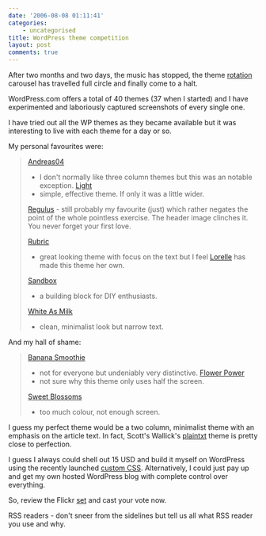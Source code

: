 ```yaml
---
date: '2006-08-08 01:11:41'
categories:
    - uncategorised
title: WordPress theme competition
layout: post
comments: true
---
```

After two months and two days, the music has stopped, the theme
[rotation](http://www.nbrightside.com/blog/2006/06/02/rotation-policy/)
carousel has travelled full circle and finally come to a halt.

WordPress.com offers a total of 40 themes (37 when I started) and I have
experimented and laboriously captured screenshots of every single one.

I have tried out all the WP themes as they became available but it was
interesting to live with each theme for a day or so.

My personal favourites were:
> [Andreas04](http://www.flickr.com/photos/70276096@N00/162240611/in/set-72157594157259315/)
> - I don't normally like three column themes but this was an notable
> exception.
> [Light](http://www.flickr.com/photos/70276096@N00/188615063/in/set-72157594157259315/)
> - simple, effective theme. If only it was a little wider.
>
> [Regulus](http://flickr.com/photos/70276096@N00/261113070/) - still
> probably my favourite (just) which rather negates the point of the
> whole pointless exercise. The header image clinches it. You never
> forget your first love.
>
> [Rubric](http://www.flickr.com/photos/70276096@N00/183160220/in/set-72157594157259315/)
> - great looking theme with focus on the text but I feel
> [Lorelle](http://lorelle.wordpress.com/) has made this theme her own.
>
> [Sandbox](http://www.flickr.com/photos/70276096@N00/206524350/in/set-72157594157259315/)
> - a building block for DIY enthusiasts.
> [](http://www.flickr.com/photos/70276096@N00/202237366/in/set-72157594157259315/)
>
> [White As
> Milk](http://www.flickr.com/photos/70276096@N00/202237366/in/set-72157594157259315/)
> - clean, minimalist look but narrow text.

And my hall of shame:
> [Banana
> Smoothie](http://www.flickr.com/photos/70276096@N00/163570474/in/set-72157594157259315/)
> - not for everyone but undeniably very distinctive.
> [Flower
> Power](http://www.flickr.com/photos/70276096@N00/170564221/in/set-72157594157259315/)
> - not sure why this theme only uses half the screen.
>
> [Sweet
> Blossoms](http://www.flickr.com/photos/70276096@N00/194227376/in/set-72157594157259315/)
> - too much colour, not enough screen.

I guess my perfect theme would be a two column, minimalist theme with an
emphasis on the article text. In fact, Scott's Wallick's
[plaintxt](http://www.plaintxt.org/themes/veryplaintxt/) theme is pretty
close to perfection.

I guess I always could shell out 15 USD and build it myself on WordPress
using the recently launched [custom
CSS](http://wordpress.com/blog/2006/08/04/custom-css/). Alternatively, I
could just pay up and get my own hosted WordPress blog with complete
control over everything.

So, review the Flickr
[set](http://www.flickr.com/photos/70276096@N00/sets/72157594157259315/)
and cast your vote now.

RSS readers - don't sneer from the sidelines but tell us all what RSS
reader you use and why.
